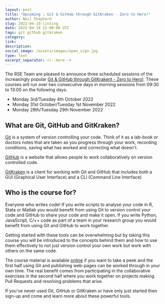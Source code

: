 ```yaml
---
layout: post
title: "Upcoming : Git & GitHub through GitKraken - Zero to Hero!"
author: Neil Shephard
slug: 2022-04-19-linting
date: 2022-04-19 12:00:00 UTC
tags: git github gitkraken
category:
link:
description:
social_image: /assets/images/open_sign.jpg
type: text
excerpt_separator: <!--more-->
---
```


The RSE Team are pleased to announce three scheduled sessions of the increasingly popular [Git & GitHub through
GitKrakent - Zero to Hero!](https://srse-git-github-zero2hero.netlify.app/). These courses will run over two consecutive
days in morning sessions from 09:30 to 13:00 on the following days.

* Monday 3rd/Tuesday 4th October 2022
* Monday 31st October/Tuesday 1st November 2022
* Monday 28th/Tuesday 29th November 2022

## What are Git, GitHub and GitKraken?

[Git](https://git-scm.com) is a system of version controlling your code. Think of it as a lab-book or doctors notes that
are taken as you progress through your work, recording conditions, saving what has worked and correcting what doesn't.

[GitHub](https://github.com) is a website that allows people to work collaboratively on version controlled code.

[GitKraken](https://www.gitkraken.com) is a client for working with Git and GitHub that includes both a GUI (Graphical
User Interface) and a CLI (Command Line Interface)

## Who is the course for?

Everyone who writes code! If you write scripts to analyse your code in R, Stata or Matlab you would benefit from using
Git to version control your code and GitHub to share your code and make it open. If you write Python, JavaScript, C/++
code as part of a team in your research group you would benefit from using Git and GitHub to work together.

Getting started with these tools can be overwhelming but by taking this course you will be introduced to the concepts
behind them and how to use them effectively to not just version control your own work but work with others on the same
code.

The course material is available [online](https://srse-git-github-zero2hero.netlify.app/) if you want to take a peek and
the first half using Git and publishing web-pages can be worked through in your own time. The real benefit comes from
participating in the collaborative exercises in the second half where you work together on projects making Pull Requests
and resolving problems that arise.

If you've never used Git, GitHub or GitKraken or have only just started then sign-up and come and learn more about these
powerful tools.
